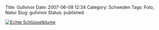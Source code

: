 Title: Gullvivor
Date: 2007-06-08 12:34
Category: Schweden
Tags: Foto, Natur
Slug: gullvivor
Status: published

[![Echte
Schlüsselblume](/pic/gullvivor_s.jpg "Echte Schlüsselblume")](/pic/gullvivor_l.jpg)

